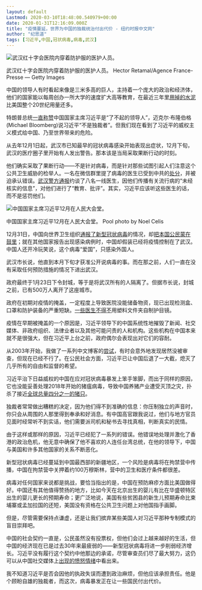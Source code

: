 ```yaml
---
layout: default
Lastmod: 2020-03-10T18:48:00.540979+00:00
date: 2020-01-31T12:16:09.000Z
title: "疫情蔓延，世界为中国的独裁统治付出代价 - 纽约时报中文网"
author: "纪思道"
tags: [习近平,中国,冠状病毒,病毒,武汉]
---
```


![武汉红十字会医院内穿着防护服的医护人员。](https://images.weserv.nl/?url=https%3A//static01.nyt.com/images/2020/01/29/opinion/29kristofNew/merlin_167707287_451f14a2-c84f-4911-9d89-e54ad2d342c1-master1050.jpg)

武汉红十字会医院内穿着防护服的医护人员。 Hector Retamal/Agence France-Presse — Getty Images

中国的领导人有时看起来像是三米多高的巨人，主持着一个庞大的政治和经济体，他们的国家能以每周创办一所大学的速度扩大高等教育，在最近三年里[用掉的水泥](https://www.washingtonpost.com/news/wonk/wp/2015/03/24/how-china-used-more-cement-in-3-years-than-the-u-s-did-in-the-entire-20th-century/)比美国整个20世纪用量还多。

特朗普总统[一直称赞](https://www.newsweek.com/trump-calls-chinese-president-xi-great-leader-brilliant-man-criticizes-media-g7-presser-1456138)中国国家主席习近平是“了不起的领导人”，迈克尔·布隆伯格(Michael Bloomberg)说习近平“不是独裁者”。但我们现在看到了习近平的威权主义模式给中国、乃至世界带来的危险。

从去年12月1日起，武汉市已知最早的冠状病毒感染开始表现出症状，12月下旬，武汉的医疗圈子里开始有人发出警告。那本该是当局采取果断行动的时刻。

他们确实采取了果断行动——不是针对病毒，而是针对那些试图引起人们注意这个公共卫生威胁的检举人。一名在微信群里提了病毒的医生已受到中共的[处分](https://web.archive.org/web/20200127104707/https://mp.weixin.qq.com/s/YRIjgJ60NdIYVqUMiLgoRg)，并被迫承认错误。[武汉警方通报](http://news.cctv.com/2020/01/29/ARTIxoiCDn9dFbpuy0Brw018200129.shtml?spm=C94212.PZd4MuV7QTb5.Euuu2IJOvZIL.16)约谈了八名一线医生，因他们传播有关流行病的“未经核实的信息”，对他们进行了“教育、批评”。其实，习近平应该听这些医生的话，而不是惩罚他们。

![中国国家主席习近平12月在人民大会堂。](https://images.weserv.nl/?url=https%3A//static01.nyt.com/images/2020/01/29/opinion/29kristof2/29kristof2-master1050.jpg)

中国国家主席习近平12月在人民大会堂。 Pool photo by Noel Celis

12月31日，中国向世界卫生组织[通报了新型冠状病毒](https://www.who.int/csr/don/05-january-2020-pneumonia-of-unkown-cause-china/zh/)的情况，却[把本国公民蒙在鼓里](https://www.nytimes.com/2020/01/27/world/asia/china-coronavirus-social-media.html)；就在其他国家报告出现感染病例时，中国却假装已经将疫情控制在了武汉。中国人还开冷玩笑说，这个病毒“爱国”，只感染外国人。

武汉市长说，他直到本月下旬才获准公开说病毒的事。而在那之前，人们一直在没有采取任何预防措施的情况下进出武汉。

政府最终于1月23日下令封城，等于是将武汉所有的人隔离了。但据市长说，封城之前，已有500万人离开了这座城市。

政府在初期对疫情的掩盖，一定程度上导致医院没能储备物资，现已出现检测盒、口罩和防护装备的严重短缺。[一些医生不得不](https://www.nytimes.com/2020/01/27/world/asia/27china-coronavirus-health.html)用塑料文件夹自制护目镜。

疫情在早期被掩盖的一个原因是，习近平领导下的中国系统性地摧毁了新闻、社交媒体、非政府组织、法律业者以及其他可能问责的人和机构。这些机构在中国本来就不是很强大，但在习近平上台之前，政府偶尔会表现出对它们的容耐。

从2003年开始，我做了一系列中文博客的[尝试](https://www.nytimes.com/2011/01/23/opinion/23kristof.html)，有时会意外地发现居然没被审查，但现在已经不行了。在公民社会方面，习近平已让中国后退了一大截，熄灭了几乎所有的自由和监督的希望。

习近平治下日益威权的中国在应对冠状病毒暴发上笨手笨脚，而出于同样的原因，它也没能妥善处理2018年开始的猪瘟病毒，导致中国养猪产业遭受灭顶之灾，扑杀了接近[全球总量四分之一的猪只](https://cn.nytimes.com/opinion/20200103/china-swine-fever/)。

独裁者常常做出糟糕的决定，因为他们得不到准确的信息：你压制独立的声音时，你只会从周围的人那里得到奉承和好消息。有中国高官跟我说过，他们与地方官员见面时经常听不到实话，他们需要派司机和秘书去寻找真相，判断真实的民情。

由于这样或那样的原因，习近平已经犯了一系列的错误。他错误地处理并激化了香港的政治危机，他无意中确保了他不喜欢的人连任台湾总统，在他的领导下，中国与美国和许多其他国家的关系不断恶化。

新型冠状病毒已经蔓延到中国最西部的新疆地区，一个风险是病毒将在拘禁营中传播，中国在拘禁营中关押着约100万穆斯林，营中的卫生和医疗条件都很差。

病毒对任何国家来说都是挑战，要恰当指出的是，中国在预防麻疹方面比美国做得好。中国还有其他值得赞扬的地方，比如今天在北京出生的婴儿有比在华盛顿特区出生的婴儿更长的预期寿命；更广泛地说，美国有些贫困县的新生儿预期寿命比柬埔寨或孟加拉国的还短，美国没有资格在公共卫生问题上对他国指手画脚。

但是，尽管需要保持点谦虚，还是让我们摈弃某些美国人对习近平那种专制模式的盲目崇拜吧。

中国的社会契约一直是，公民虽然没有投票权，但他们会过上越来越好的生活，但中国的经济现在已是过去30年来最疲弱的——新型冠状病毒将进一步削弱经济增长。习近平没有履行这个契约中他那边的承诺，尽管审查员们尽了最大努力，这仍可以从中国社交媒体上[出现的愤怒情绪](https://www.nytimes.com/2020/01/27/world/asia/china-coronavirus-social-media.html)中看出来。

我不知道习近平是否会因他的执政失误而遭到政治麻烦，但他应该承担责任。他是个顾盼自雄的独裁者，而这次，病毒暴发正在让一些国民付出代价。

